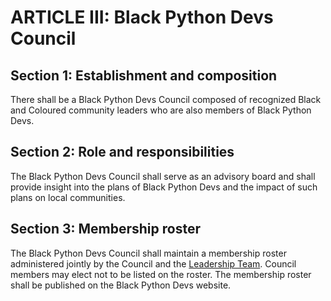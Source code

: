 # ARTICLE III: Black Python Devs Council

## Section 1: Establishment and composition

There shall be a Black Python Devs Council composed of recognized Black and Coloured community leaders who are also members of Black Python Devs.

## Section 2: Role and responsibilities

The Black Python Devs Council shall serve as an advisory board and shall provide insight into the plans of Black Python Devs and the impact of such plans on local communities.

## Section 3: Membership roster

The Black Python Devs Council shall maintain a membership roster administered jointly by the Council and the [Leadership Team](/byelaws/article_ii.md). Council members may elect not to be listed on the roster. The membership roster shall be published on the Black Python Devs website.
